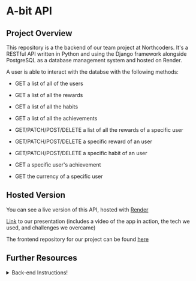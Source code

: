 
# A-bit API

## Project Overview

This repository is a the backend of our team project at Northcoders. It's a RESTful API written in Python and using the Django framework alongside PostgreSQL as a database management system and hosted on Render.

A user is able to interact with the databse with the following methods:

* GET a list of all of the users

* GET a list of all the rewards 
* GET a list of all the habits
* GET a list of all the achievements
* GET/PATCH/POST/DELETE a list of all the rewards of a specific user
* GET/PATCH/POST/DELETE a specific reward of an user
* GET/PATCH/POST/DELETE a specific habit of an user
* GET a specific user's achievement
* GET the currency of a specific user

## Hosted Version

You can see a live version of this API, hosted with [Render](https://final-api.onrender.com/)

[Link](https://www.youtube.com/watch?v=iUrSxLPm9Zo&feature=youtu.be) to our presentation (includes a video of the app in action, the tech we used, and challenges we overcame)

The frontend repository for our project can be found [here](https://github.com/crypticalfish86/fe-Habit-Tracker)

## Further Resources
<details>

<summary>Back-end Instructions!</summary>
  

**Disclaimer**: These commands work on **WSL Ubuntu**
   
## Summary
1. Setup
2. Create model in the database
3. Setup Django REST framework
4. Model serialisation
5. Visualisation

# Python Setup
1. Install the [Python extension](https://marketplace.visualstudio.com/items?itemName=ms-python.python) in VS code.

2. Install Python by running in Terminal:
```
sudo apt update
sudo apt install python3 python3-pip ipython3
```

Note: you can check your python version by running:
```
python3 --version
```

## Virtual Environment Setup
A virtual environment avoids installing Django into a global Python environment, giving the user exact control over the libraries used in the application.
* Run these commands in the Terminal:
```
sudo apt-get install python3-venv
python3 -m venv .venv
source .venv/bin/activate
```
* Open the Command Palette (View > Command Palette or `Ctrl-⇧-P`) and select
```diff
+ Python: Select Interpreter
```
and choose the virtual environment from the project folder. Example:
```diff
+ Python 3.8.10 ('.venv':venv)
```
## Database Setup
Run the command: 
```
pip install psycopg2-binary
```
Then, create a file called `sql.py`.
```
import psycopg2

conn = psycopg2.connect(
   database="postgres", user='', password='', host='127.0.0.1', port= '5432')
conn.autocommit = True

cursor = conn.cursor()
cursor.execute("DROP DATABASE IF EXISTS database_name")
cursor.execute("CREATE DATABASE database_name")

print("Database created successfully........")

conn.close()
```
# Django Setup
Run the command: 
```
python -m pip install django
```
### **PostgreSQL notes**
PostgreSQL should be already setup with custom user and password.

## Django Project
To open a Python terminal, you can create a `hello.py` file and write
```
print("Hello World")
```
and run the file (clicking the **play** button in the upper-right corner).

In the virtual environment, run the command:
```
django-admin startproject project_name
```
## Django App
Inside the project folder, run the command:
```
python manage.py startapp app_name
```
To check that everything is okay, and to run the server in the future, run the command:
```
python manage.py runserver
```

## PSQL configuration
In the settings.py file of your Project folder, go near line 76 and change the `DATABASES` voice to:
```
DATABASES = {
    'default' : {
        'ENGINE': 'django.db.backends.postgresql_psycopg2',
        'NAME': 'database_name',
        'USER': 'user',
        'PASSWORD': 'pa$$word',
        'HOST': '127.0.0.1',
        'PORT': '5432',
    }
}
```

# Create a table and import .json data
**DISCLAIMER**: the .json file needs to be in the right format:
```
[
    {
        "model": "app_name.model_name",
        "key": num,
        "fields": {
            "field1": "value1",
            "field2": "value2",
            ...
        }
    }
]
```

1. In the `models.py` file of your App folder, create a new model (PSQL table):
```
class ModelName(models.Model):
    column1 = models.CharField(max_length=50)
    column2 = models.CharField(max_length=50)
    ... (continue with how many you need)
```
2. In the App folder, create a new `load_json.py` file.
```
import json
from django.core.management.base import BaseCommand
from app_folder.models import ModelName

class Command(BaseCommand):
    help = "Load data from a JSON file"

    def add_arguments(self, parser):
        parser.add_argument('json_path', type=str)

    def handle(self, *args, **options):
        with open(options['json_path'], 'r') as f:
            data = json.load(f)

            for obj in data:
                field1 = obj.get('key1')
                ...

                if field 1 and ... :
                my_model = ModelName(**obj)
                my_model.save()
```
3. Back into the settings.py file, edit the `INSTALLED_APPS` voice to register your app, so that it can be included when tools are run (e.g. adding models to the database).

Note: to get the app name, checkout the `apps.py` file!
```
INSTALLED_APPS = [
    ...,
    # Add application
    app_folder_name.apps.app_nameConfig,
]
```
4. Run these commands in the terminal to update the changes in `models.py` (e.g. adding a new table, changing a field name):
```
python manage.py makemigrations
python manage.py migrate
```

5. To load data from `.json`, run the command:
```
python manage.py loaddata path_file.json
```
6. Repeat step 4 whenever needed

**Conclusion**: If you check `psql` in your terminal, you should be able to see your database and your populated table ✅

# API setup
1. Run the command:
```
python manage.py createsuperuser

Username (leave blank to use default):
Email address:
Password:
Password (again):
```
You should get a message `Superuser created successfully`.

2. Register the model in the `admin.py` (App folder):
```
from django.contrib import admin
from .models import ModelName

admin.site.register(ModelName)
```

3. Setup REST framework:
```
pip install djangorestframework
```
and register it in the `INSTALLED_APPS` voice in the settings.py folder (Project folder):
```
INSTALLED_APPS = [
    ...
    'rest_framework',
]
```

4. Serialise the model:
    
    * create a new file `serializers.py` in App folder

```
from rest_framework import serializers
from .models import ModelName

class NameSerializer(serializers.HyperlinkedModelSerializer):
    class Meta:
    model = ModelName
    fields = ('column1', ...)
```

5. Render by editing the `views.py` in App folder:
```
from rest_framework import viewsets
from .serializers import NameSerializer
from .models import ModelName

class NameViewSet(viewsets.ModelViewSet):
    queryset = ModelName.objects.all().order_by('whatever')
    serializer_class = NameSerializer
```

6. Setup some URLs:

go to the `urls.py` file (Project folder) and edit it:
```
from django.contrib import admin
from django.urls import path, include

urlpatterns = [
    path('admin/', admin.site.urls),
    path('', include('app_folder.urls')),
]
```

create a new `urls.py` file in the App folder and edit it:

```
from django.urls import include, path
from rest_framework import routers
from . import views

router = routers.DefaultRouter()
router.register(r'name', views.NameViewSet)
    
urlpatterns = [
   path('', include(router.urls)),
   path('api-auth/', include('rest_framework.urls', namespace='rest_framework'))
]
```

# Testing
Run the Django server. You'll be able to:
- visit the endpoint via GET
- send a POST request
- checkout the single objects by adding an ID (parametric endpoint)
- DELETE or PATCH that object

</details>
